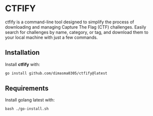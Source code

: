# CTFIFY

ctfify is a command-line tool designed to simplify the process of downloading and managing Capture The Flag (CTF) challenges. Easily search for challenges by name, category, or tag, and download them to your local machine with just a few commands.

## Installation

Install **ctfify** with:

```sh
go install github.com/dimasma0305/ctfify@latest
```

## Requirements

Install golang latest with:

```
bash ./go-install.sh
```
